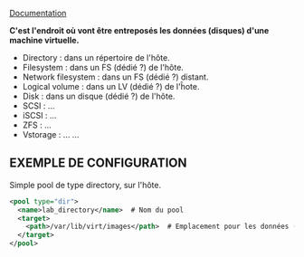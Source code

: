 [Documentation](https://libvirt.org/storage.html)<br />

**C'est l'endroit où vont être entreposés les données (disques) d'une machine virtuelle.**
- Directory : dans un répertoire de l'hôte.
- Filesystem : dans un FS (dédié ?) de l'hôte.
- Network filesystem : dans un FS (dédié ?) distant.
- Logical volume : dans un LV (dédié ?) de l'ĥote.
- Disk : dans un disque (dédié ?) de l'hôte.
- SCSI : ...
- iSCSI : ...
- ZFS : ...
- Vstorage : ...
...

## EXEMPLE DE CONFIGURATION
Simple pool de type directory, sur l'hôte.

```xml
<pool type="dir">
  <name>lab_directory</name>  # Nom du pool
  <target>
    <path>/var/lib/virt/images</path>  # Emplacement pour les données (ici celui par défaut)
  </target>
</pool>
```

